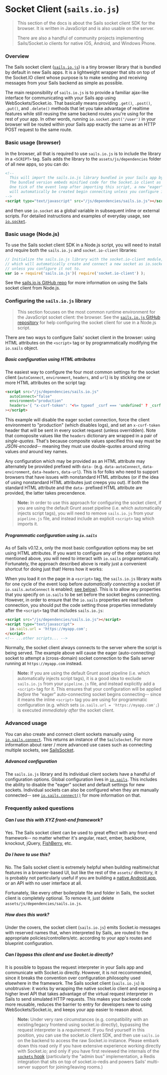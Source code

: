 # Socket Client (`sails.io.js`)

> This section of the docs is about the Sails socket client SDK for the browser.  It is written in JavaScript and is also usable on the server.
>
> There are also a handful of community projects implementing Sails/Socket.io clients for native iOS, Android, and Windows Phone.


### Overview

The Sails socket client ([`sails.io.js`](https://github.com/balderdashy/sails.io.js)) is a tiny browser library that is bundled by default in new Sails apps.  It is a lightweight wrapper that sits on top of the Socket.IO client whose purpose is to make sending and receiving messages from your Sails backend as simple as possible.

The main responsibility of `sails.io.js` is to provide a familiar ajax-like interface for communicating with your Sails app using WebSockets/Socket.io.  That basically means providing `.get()`, `.post()`, `.put()`, and `.delete()` methods that let you take advantage of realtime features while still reusing the same backend routes you're using for the rest of your app.  In other words, running `io.socket.post('/user')` in your browser will be routed within your Sails app exactly the same as an HTTP POST request to the same route.


### Basic usage (browser)

In the browser, all that is required to use `sails.io.js` is to include the library in a `<SCRIPT>` tag.  Sails adds the library to the `assets/js/dependencies` folder of all new apps, so you can do:

```html
<!--
  This will import the sails.io.js library bundled in your Sails app by default.
  The bundled version embeds minified code for the Socket.io client as well.
  One tick of the event loop after importing this script, a new "eager" socket
  will automatically be created begin connecting unless you configure it not to.
-->
<script type="text/javascript" src="/js/dependencies/sails.io.js"></script>
```

and then use `io.socket` as a global variable in subsequent inline or external scripts.  For detailed instructions and examples of everyday usage, see [`io.socket`](http://sailsjs.org/documentation/reference/web-sockets/socket-client/io-socket).




### Basic usage (Node.js)

To use the Sails socket client SDK in a Node.js script, you will need to install and require both the `sails.io.js` and `socket.io-client` libraries:

```javascript
// Initialize the sails.io.js library with the socket.io-client module,
// which will automatically create and connect a new socket as io.socket
// unless you configure it not to.
var io = require('sails.io.js')( require('socket.io-client') );
```

See the [sails.io.js GitHub repo](http://github.com/balderdashy/sails.io.js) for more information on using the Sails socket client from Node.js.


### Configuring the `sails.io.js` library

> This section focuses on the most common runtime environment for the JavaScript socket client: the browser.  See the [`sails.io.js` GitHub repository](github.com/balderdashy/sails.io.js) for help configuring the socket client for use in a Node.js script.

There are two ways to configure Sails' socket client in the browser: using HTML attributes on the `<script>` tag or by programmatically modifying the `io.sails` object.

##### Basic configuration using HTML attributes

The easiest way to configure the four most common settings for the socket client (`autoConnect`, `environment`, `headers`, and `url`) is by sticking one or more HTML attributes on the script tag:

```html
<script src="/js/dependencies/sails.io.js"
  autoConnect="false"
  environment="production"
  headers='{ "x-csrf-token": "<%= typeof _csrf === 'undefined' ? _csrf : '' %>" }'
></script>
```

This example will disable the eager socket connection, force the client environment to "production" (which disables logs), and set an `x-csrf-token` header that will be sent in every socket request (unless overridden).  Note that comoposite values like the `headers` dictionary are wrapped in a pair of _single-quotes_.  That's because composite values specified this way must be _JSON-encoded_-- meaning they must use double-quotes around string values _and_ around key names.

Any configuration which may be provided as an HTML attribute may alternately be provided prefixed with `data-` (e.g. `data-autoConnect`, `data-environment`, `data-headers`, `data-url`).  This is for folks who need to support browsers that have issues with nonstandard HTML attributes (or if the idea of using nonstandard HTML attributes just creeps you out). If both the standard HTML attribute and the `data-` prefixed HTML attribute are provided, the latter takes precendence.


> **Note:**
> In order to use this approach for configuring the socket client, if you are using the default Grunt asset pipeline (i.e. which automatically injects script tags), you will need to remove `sails.io.js` from your `pipeline.js` file, and instead include an explicit `<script>` tag which imports it.




##### Programmatic configuration using `io.sails`

As of Sails v0.12.x, only the most basic configuration options may be set using HTML attributes.  If you want to configure any of the other options not mentioned above, you will need to interact with `io.sails` programmatically.  Fortunately, the approach described above is really just a convenient shortcut for doing just that!  Heres how it works:

When you load it on the page in a `<script>` tag, the `sails.io.js` library waits for one cycle of the event loop before _automatically connecting_ a socket (if `io.sails.autoConnect` is enabled; [see below](http://sailsjs.org/documentation/reference/web-sockets/socket-client/io-sails#?autoconnect)).  This is to allow any properties that you specify on `io.sails` to be set before the socket begins connecting.  However, in order to ensure that the `io.sails` properties are read before connection, you should put the code setting those properties immediately after the `<script>` tag that includes `sails.io.js`:

```html
<script src="/js/dependencies/sails.io.js"></script>
<script type="text/javascript">
  io.sails.url = 'https://myapp.com';
</script>
<!-- ...other scripts... -->
```

Normally, the socket client always connects to the server where the script is being served.  The example above will cause the eager (auto-connecting) socket to attempt a (cross-domain) socket connection to the Sails server running at `https://myapp.com` instead.

> **Note:**
> If you are using the default Grunt asset pipeline (i.e. which automatically injects script tags), it is a good idea to exclude `sails.io.js` from your `pipeline.js` file, and instead explicitly add a `<script>` tag for it.  This ensures that your configuration will be applied _before_ the "eager" auto-connecting socket begins connecting-- since it means the inline `<script>` tag you are using for programmatic configuration (e.g. which sets `io.sails.url = 'https://myapp.com';`) is executed _immediately after_ the socket client.




### Advanced usage

You can also create and connect client sockets manually using [`io.sails.connect`](http://sailsjs.org/documentation/reference/web-sockets/socket-client/io-sails#?the-connect-method).  This returns an instance of the `SailsSocket`. For more information about rarer / more advanced use cases such as connecting multiple sockets, see [SailsSocket](http://sailsjs.org/documentation/reference/web-sockets/socket-client/sails-socket).

##### Advanced configuration

The `sails.io.js` library and its individual client sockets have a handful of configuration options.  Global configuration lives in [`io.sails`](http://sailsjs.org/documentation/reference/web-sockets/socket-client/io-sails).  This includes the ability to disable the "eager" socket and default settings for new sockets.  Individual sockets can also be configured when they are manually connected-- see [`io.sails.connect()`](http://sailsjs.org/documentation/reference/web-sockets/socket-client/io-sails#?the-connect-method) for more information on that.






### Frequently asked questions

##### Can I use this with XYZ front-end framework?

Yes.  The Sails socket client can be used to great effect with any front-end framework-- no matter whether it's angular, react, ember, backbone, knockout, jQuery, [FishBerry](http://mrsharpoblunto.github.io/foswig.js/), etc.


##### Do I have to use this?

No. The Sails socket client is extremely helpful when building realtime/chat features in a browser-based UI, but like the rest of the `assets/` directory, it is probably not particularly useful if you are building a [native Android app](http://stackoverflow.com/questions/25081188/sending-socket-request-from-client-ios-android-to-sails-js-server/25081189#25081189), or an API with no user interface at all.

Fortunately, like every other boilerplate file and folder in Sails, the socket client is completely optional. To remove it, just delete `assets/js/dependencies/sails.io.js`.


##### How does this work?

Under the covers, the socket client (`sails.io.js`) emits Socket.io messages with reserved names that, when interpreted by Sails, are routed to the appropriate policies/controllers/etc. according to your app's routes and blueprint configuration.


##### Can I bypass this client and use Socket.io directly?

It is possible to bypass the request interpreter in your Sails app and communicate with Socket.io directly.  However, it is not reccommended, since it breaks the convention over configuration philosophy used elsewhere in the framework.    The Sails socket client (`sails.io.js`) is unobtrusive:  it works by wrapping the native socket.io client and exposing a higher level API that takes advantage of the virtual request interpreter in Sails to send simulated HTTP requests.  This makes your backend code more reusable, reduces the barrier to entry for developers new to using WebSockets/Socket.io, and keeps your app easier to reason about.

> **Note:**
> Under very rare circumstances (e.g. compatibility with an existing/legacy frontend using socket.io directly), bypassing the request interpreter is a _requirement_.  If you find yourself in this position, you can use the socket.io client SDK, and then use `sails.io` on the backend to access the raw Socket.io instance.  Please embark down this road only if you have extensive experience working directly with Socket.io; and only if you have first reviewed the internals of the [`sockets` hook](https://github.com/balderdashy/sails-hook-sockets) (particularly the "admin bus" implementation, a Redis integration that sits on top of socket.io-redis and powers Sails' multi-server support for joining/leaving rooms.)


<docmeta name="displayName" value="Socket client">

